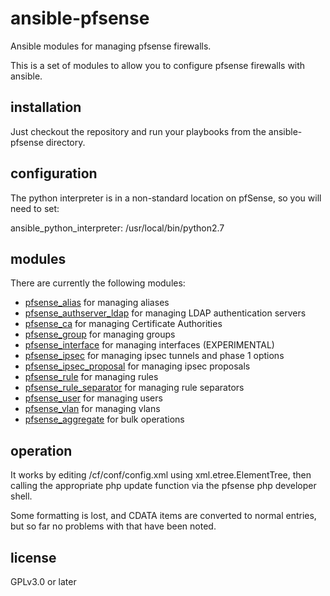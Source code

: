 # ansible-pfsense
Ansible modules for managing pfsense firewalls.

This is a set of modules to allow you to configure pfsense firewalls with ansible.

## installation

Just checkout the repository and run your playbooks from the ansible-pfsense directory.

## configuration

The python interpreter is in a non-standard location on pfSense, so you will
need to set:

 ansible_python_interpreter: /usr/local/bin/python2.7

## modules
There are currently the following modules:

* [pfsense_alias](https://github.com/opoplawski/ansible-pfsense/wiki/pfsense_alias) for managing aliases
* [pfsense_authserver_ldap](https://github.com/opoplawski/ansible-pfsense/wiki/pfsense_authserver_ldap) for managing LDAP authentication servers
* [pfsense_ca](https://github.com/opoplawski/ansible-pfsense/wiki/pfsense_ca) for managing Certificate Authorities
* [pfsense_group](https://github.com/opoplawski/ansible-pfsense/wiki/pfsense_group) for managing groups
* [pfsense_interface](https://github.com/opoplawski/ansible-pfsense/wiki/pfsense_interface) for managing interfaces (EXPERIMENTAL)
* [pfsense_ipsec](https://github.com/opoplawski/ansible-pfsense/wiki/pfsense_ipsec) for managing ipsec tunnels and phase 1 options
* [pfsense_ipsec_proposal](https://github.com/opoplawski/ansible-pfsense/wiki/pfsense_ipsec_proposal) for managing ipsec proposals
* [pfsense_rule](https://github.com/opoplawski/ansible-pfsense/wiki/pfsense_rule) for managing rules
* [pfsense_rule_separator](https://github.com/opoplawski/ansible-pfsense/wiki/pfsense_rule_separator) for managing rule separators
* [pfsense_user](https://github.com/opoplawski/ansible-pfsense/wiki/pfsense_user) for managing users
* [pfsense_vlan](https://github.com/opoplawski/ansible-pfsense/wiki/pfsense_vlan) for managing vlans
* [pfsense_aggregate](https://github.com/opoplawski/ansible-pfsense/wiki/pfsense_aggregate) for bulk operations

## operation

It works by editing /cf/conf/config.xml using xml.etree.ElementTree, then
calling the appropriate php update function via the pfsense php developer
shell.

Some formatting is lost, and CDATA items are converted to normal entries,
but so far no problems with that have been noted.

## license

GPLv3.0 or later
